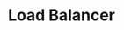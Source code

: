 ---
title: Load Balancer
slug: load-balancer
excerpt: Cómo configurar y utilizar el Load Balancer de OVH
sections: Primeros pasos, Configuración, Casos particulares
---